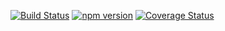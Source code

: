 [![Build Status](https://travis-ci.org/stopsopa/validator.svg?branch=v0.0.22)](https://travis-ci.org/stopsopa/validator)
[![npm version](https://badge.fury.io/js/%40stopsopa%2Fvalidator.svg)](https://badge.fury.io/js/%40stopsopa%2Fvalidator)
[![Coverage Status](https://coveralls.io/repos/github/stopsopa/validator/badge.svg?branch=v0.0.22)](https://coveralls.io/github/stopsopa/validator?branch=v0.0.22)




